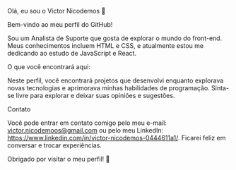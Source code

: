 Olá, eu sou o Victor Nicodemos 👋

Bem-vindo ao meu perfil do GitHub! 

Sou um Analista de Suporte que gosta de explorar o mundo do front-end. Meus conhecimentos incluem HTML e CSS, e atualmente estou me dedicando ao estudo de JavaScript e React.

O que você encontrará aqui:

Neste perfil, você encontrará projetos que desenvolvi enquanto explorava novas tecnologias e aprimorava minhas habilidades de programação. Sinta-se livre para explorar e deixar suas opiniões e sugestões.

Contato

Você pode entrar em contato comigo pelo meu e-mail: victor.nicodemoos@gmail.com ou pelo meu LinkedIn: https://www.linkedin.com/in/victor-nicodemos-0444611a1/. Ficarei feliz em conversar e trocar experiências.


Obrigado por visitar o meu perfil! 🤗
